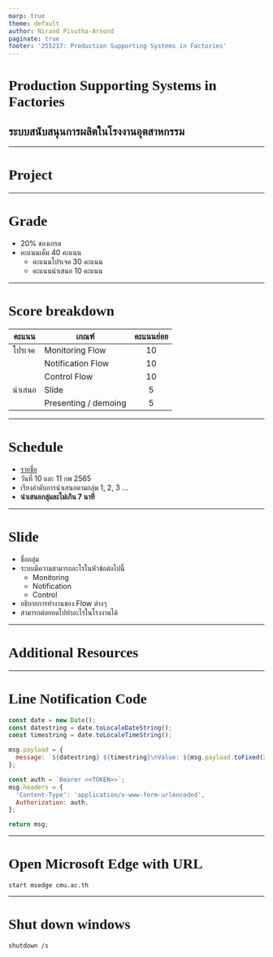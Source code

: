 ```yaml
---
marp: true
theme: default
author: Nirand Pisutha-Arnond
paginate: true
footer: '255217: Production Supporting Systems in Factories'
---
```


<style>
@import url('https://fonts.googleapis.com/css2?family=Prompt:ital,wght@0,100;0,300;0,400;0,700;1,100;1,300;1,400;1,700&display=swap');

:root {
    font-family: Prompt;
    --hl-color: #D57E7E;
}

h1 {
  font-family: Prompt;
}
</style>

# Production Supporting Systems in Factories

## ระบบสนับสนุนการผลิตในโรงงานอุตสาหกรรม

---

# Project

---

# Grade

- 20% ของเกรด
- คะแนนเต็ม 40 คะแนน
  - คะแนนโปรเจค 30 คะแนน
  - คะแนนนำเสนอ 10 คะแนน

---

# Score breakdown

| คะแนน  | เกณฑ์                | คะแนนย่อย |
| ------ | -------------------- | :-------: |
| โปรเจค | Monitoring Flow      |    10     |
|        | Notification Flow    |    10     |
|        | Control Flow         |    10     |
| นำเสนอ | Slide                |     5     |
|        | Presenting / demoing |     5     |

---

# Schedule

- [รายชื่อ](https://o365cmu-my.sharepoint.com/:x:/g/personal/nirand_p_cmu_ac_th/Ed2TdOI4wNdNnrPq886N8lgBuXHNxiIsGfHKOHFvuHZOAw?e=N4Q5SE)
- วันที่ 10 และ 11 กพ 2565
- เรียงลำดับการนำเสนอตามกลุ่ม 1, 2, 3 ...
- **นำเสนอกลุ่มละไม่เกิน 7 นาที**

---

# Slide

- ชื่อกลุ่ม
- ระบบมีความสามารถอะไรในหัวข้อต่อไปนี้
  - Monitoring
  - Notification
  - Control
- อธิบายการทำงานของ Flow ต่างๆ
- สามารถต่อยอดไปทำอะไรในโรงงานได้

---

# Additional Resources

---

# Line Notification Code

```javascript
const date = new Date();
const datestring = date.toLocaleDateString();
const timestring = date.toLocaleTimeString();

msg.payload = {
  message: `${datestring} ${timestring}\nValue: ${msg.payload.toFixed(2)}`,
};

const auth = `Bearer <<TOKEN>>`;
msg.headers = {
  'Content-Type': 'application/x-www-form-urlencoded',
  Authorization: auth,
};

return msg;
```

---

# Open Microsoft Edge with URL

```
start msedge cmu.ac.th
```

---

# Shut down windows

```
shutdown /s
```

